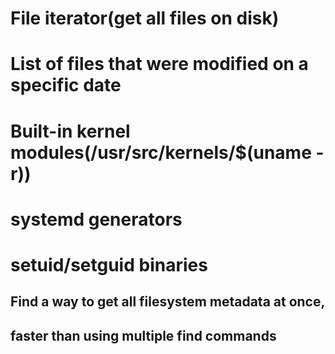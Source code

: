 # File iterator(get all files on disk)
# List of files that were modified on a specific date
# Built-in kernel modules(/usr/src/kernels/$(uname -r))
# systemd generators
# setuid/setguid binaries

## Find a way to get all filesystem metadata at once,
## faster than using multiple find commands